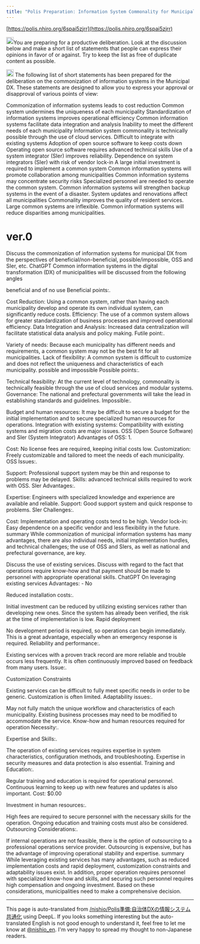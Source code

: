 ```yaml
---
title: "Polis Preparation: Information System Commonality for Municipal DX"
---
```



[https://polis.nhiro.org/6spai5zjrr](https://polis.nhiro.org/6spai5zjrr)

<img src='https://scrapbox.io/api/pages/nishio-en/nishio/icon' alt='nishio.icon' height="19.5"/>You are preparing for a productive deliberation. Look at the discussion below and make a short list of statements that people can express their opinions in favor of or against. Try to keep the list as free of duplicate content as possible.

<img src='https://scrapbox.io/api/pages/nishio-en/claude/icon' alt='claude.icon' height="19.5"/>
The following list of short statements has been prepared for the deliberation on the commonization of information systems in the Municipal DX. These statements are designed to allow you to express your approval or disapproval of various points of view:

Commonization of information systems leads to cost reduction
Common system undermines the uniqueness of each municipality
Standardization of information systems improves operational efficiency
Common information systems facilitate data integration and analysis
Inability to meet the different needs of each municipality
Information system commonality is technically possible through the use of cloud services.
Difficult to integrate with existing systems
Adoption of open source software to keep costs down
Operating open source software requires advanced technical skills
Use of a system integrator (SIer) improves reliability.
Dependence on system integrators (SIer) with risk of vendor lock-in
A large initial investment is required to implement a common system
Common information systems will promote collaboration among municipalities
Common information systems may concentrate security risks
Specialized personnel are needed to operate the common system.
Common information systems will strengthen backup systems in the event of a disaster.
System updates and renovations affect all municipalities
Commonality improves the quality of resident services.
Large common systems are inflexible.
Common information systems will reduce disparities among municipalities.

# ver.0
Discuss the commonization of information systems for municipal DX from the perspectives of beneficial/non-beneficial, possible/impossible, OSS and SIer, etc.
ChatGPT
Common information systems in the digital transformation (DX) of municipalities will be discussed from the following angles

beneficial and of no use
Beneficial points:.

Cost Reduction: Using a common system, rather than having each municipality develop and operate its own individual system, can significantly reduce costs.
Efficiency: The use of a common system allows for greater standardization of business processes and improved operational efficiency.
Data Integration and Analysis: Increased data centralization will facilitate statistical data analysis and policy making.
Futile point:.

Variety of needs: Because each municipality has different needs and requirements, a common system may not be the best fit for all municipalities.
Lack of flexibility: A common system is difficult to customize and does not reflect the uniqueness and characteristics of each municipality.
possible and impossible
Possible points:.

Technical feasibility: At the current level of technology, commonality is technically feasible through the use of cloud services and modular systems.
Governance: The national and prefectural governments will take the lead in establishing standards and guidelines.
Impossible:.

Budget and human resources: It may be difficult to secure a budget for the initial implementation and to secure specialized human resources for operations.
Integration with existing systems: Compatibility with existing systems and migration costs are major issues.
OSS (Open Source Software) and SIer (System Integrator)
Advantages of OSS: 1.

Cost: No license fees are required, keeping initial costs low.
Customization: Freely customizable and tailored to meet the needs of each municipality.
OSS Issues:.

Support: Professional support system may be thin and response to problems may be delayed.
Skills: advanced technical skills required to work with OSS.
SIer Advantages:.

Expertise: Engineers with specialized knowledge and experience are available and reliable.
Support: Good support system and quick response to problems.
SIer Challenges:.

Cost: Implementation and operating costs tend to be high.
Vendor lock-in: Easy dependence on a specific vendor and less flexibility in the future.
summary
While commonization of municipal information systems has many advantages, there are also individual needs, initial implementation hurdles, and technical challenges; the use of OSS and SIers, as well as national and prefectural governance, are key.

Discuss the use of existing services.
Discuss with regard to the fact that operations require know-how and that payment should be made to personnel with appropriate operational skills.
ChatGPT
On leveraging existing services
Advantages: - No

Reduced installation costs:.

Initial investment can be reduced by utilizing existing services rather than developing new ones.
Since the system has already been verified, the risk at the time of implementation is low.
Rapid deployment

No development period is required, so operations can begin immediately.
This is a great advantage, especially when an emergency response is required.
Reliability and performance:.

Existing services with a proven track record are more reliable and trouble occurs less frequently.
It is often continuously improved based on feedback from many users.
Issue:.

Customization Constraints

Existing services can be difficult to fully meet specific needs in order to be generic.
Customization is often limited.
Adaptability issues:.

May not fully match the unique workflow and characteristics of each municipality.
Existing business processes may need to be modified to accommodate the service.
Know-how and human resources required for operation
Necessity:.

Expertise and Skills:.

The operation of existing services requires expertise in system characteristics, configuration methods, and troubleshooting.
Expertise in security measures and data protection is also essential.
Training and Education:.

Regular training and education is required for operational personnel.
Continuous learning to keep up with new features and updates is also important.
Cost: $0.00

Investment in human resources:.

High fees are required to secure personnel with the necessary skills for the operation.
Ongoing education and training costs must also be considered.
Outsourcing Considerations:.

If internal operations are not feasible, there is the option of outsourcing to a professional operations service provider.
Outsourcing is expensive, but has the advantage of improving operational stability and expertise.
summary
While leveraging existing services has many advantages, such as reduced implementation costs and rapid deployment, customization constraints and adaptability issues exist. In addition, proper operation requires personnel with specialized know-how and skills, and securing such personnel requires high compensation and ongoing investment. Based on these considerations, municipalities need to make a comprehensive decision.

---
This page is auto-translated from [/nishio/Polis準備:自治体DXの情報システム共通化](https://scrapbox.io/nishio/Polis準備:自治体DXの情報システム共通化) using DeepL. If you looks something interesting but the auto-translated English is not good enough to understand it, feel free to let me know at [@nishio_en](https://twitter.com/nishio_en). I'm very happy to spread my thought to non-Japanese readers.
